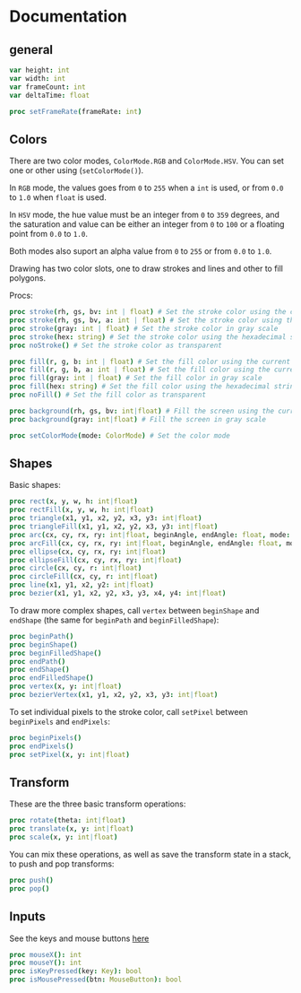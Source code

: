 # Documentation

## general
```nim
var height: int
var width: int
var frameCount: int
var deltaTime: float

proc setFrameRate(frameRate: int)
```

## Colors
There are two color modes, `ColorMode.RGB` and `ColorMode.HSV`. You can set one or other using (`setColorMode()`).

In `RGB` mode, the values goes from `0` to `255` when a `int` is used, or from `0.0` to `1.0` when `float` is used.

In `HSV` mode, the hue value must be an integer from `0` to `359` degrees, and the saturation and value can be either an integer from `0` to `100` or a floating point from `0.0` to `1.0`.

Both modes also suport an alpha value from `0` to `255` or from `0.0` to `1.0`.

Drawing has two color slots, one to draw strokes and lines and other to fill polygons.

Procs:

```nim
proc stroke(rh, gs, bv: int | float) # Set the stroke color using the current color mode
proc stroke(rh, gs, bv, a: int | float) # Set the stroke color using the current color mode
proc stroke(gray: int | float) # Set the stroke color in gray scale
proc stroke(hex: string) # Set the stroke color using the hexadecimal string
proc noStroke() # Set the stroke color as transparent

proc fill(r, g, b: int | float) # Set the fill color using the current color mode
proc fill(r, g, b, a: int | float) # Set the fill color using the current color mode
proc fill(gray: int | float) # Set the fill color in gray scale
proc fill(hex: string) # Set the fill color using the hexadecimal string
proc noFill() # Set the fill color as transparent

proc background(rh, gs, bv: int|float) # Fill the screen using the current color mode
proc background(gray: int|float) # Fill the screen in gray scale

proc setColorMode(mode: ColorMode) # Set the color mode
```

## Shapes
Basic shapes:
```nim
proc rect(x, y, w, h: int|float)
proc rectFill(x, y, w, h: int|float)
proc triangle(x1, y1, x2, y2, x3, y3: int|float)
proc triangleFill(x1, y1, x2, y2, x3, y3: int|float)
proc arc(cx, cy, rx, ry: int|float, beginAngle, endAngle: float, mode: ArcMode = Open)
proc arcFill(cx, cy, rx, ry: int|float, beginAngle, endAngle: float, mode: ArcMode = Open)
proc ellipse(cx, cy, rx, ry: int|float)
proc ellipseFill(cx, cy, rx, ry: int|float)
proc circle(cx, cy, r: int|float)
proc circleFill(cx, cy, r: int|float)
proc line(x1, y1, x2, y2: int|float)
proc bezier(x1, y1, x2, y2, x3, y3, x4, y4: int|float)
```

To draw more complex shapes, call `vertex` between `beginShape` and `endShape` (the same for `beginPath` and `beginFilledShape`): 
```nim
proc beginPath()
proc beginShape()
proc beginFilledShape()
proc endPath()
proc endShape()
proc endFilledShape()
proc vertex(x, y: int|float)
proc bezierVertex(x1, y1, x2, y2, x3, y3: int|float)
```

To set individual pixels to the stroke color, call `setPixel` between `beginPixels` and `endPixels`:
```nim
proc beginPixels()
proc endPixels()
proc setPixel(x, y: int|float)
```

## Transform
These are the three basic transform operations:
```nim
proc rotate(theta: int|float)
proc translate(x, y: int|float)
proc scale(x, y: int|float)
```

You can mix these operations, as well as save the transform state in a stack, to push and pop transforms:
```nim
proc push()
proc pop()
```

## Inputs
See the keys and mouse buttons [here](src/drawim/constants/keycodes.nim)

```nim
proc mouseX(): int
proc mouseY(): int
proc isKeyPressed(key: Key): bool
proc isMousePressed(btn: MouseButton): bool
```
